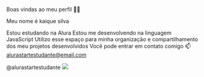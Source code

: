 Boas vindas ao meu perfil 💙💙

Meu nome é kaique silva

Estou estudando na Alura
Estou me desenvolvendo na linguagem JavaScript
Utilizo esse espaço para minha organização e compartilhamento dos meu projetos desenvolvidos
Você pode entrar em contato comigo 📫
alurastartestudante@email.com

@alurastartestudante
![](https://encrypted-tbn0.gstatic.com/images?q=tbn:ANd9GcTNlDRR4JuV71HlgqxDTei_Ed2SWeif-ch_jg&s)

